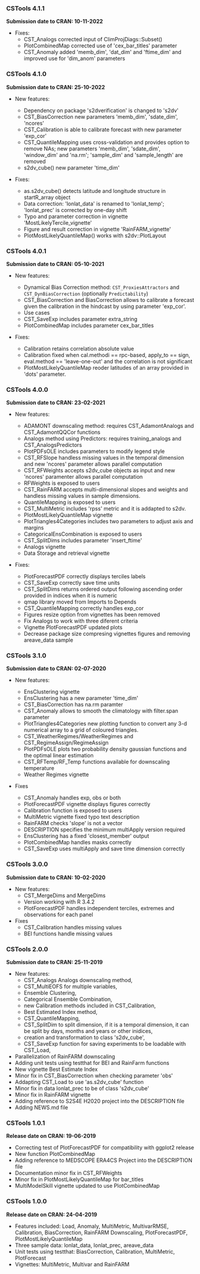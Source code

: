 ### CSTools 4.1.1
**Submission date to CRAN: 10-11-2022**
- Fixes:
    + CST_Analogs corrected input of ClimProjDiags::Subset()
    + PlotCombinedMap corrected use of 'cex_bar_titles' parameter
    + CST_Anomaly added 'memb_dim', 'dat_dim' and 'ftime_dim' and improved use for 'dim_anom' parameters

### CSTools 4.1.0
**Submission date to CRAN: 25-10-2022**
- New features:
    + Dependency on package 's2dverification' is changed to 's2dv'
    + CST_BiasCorrection new parameters 'memb_dim', 'sdate_dim', 'ncores'
    + CST_Calibration is able to calibrate forecast with new parameter 'exp_cor'
    + CST_QuantileMapping uses cross-validation and provides option to remove NAs; new parameters 'memb_dim', 'sdate_dim', 'window_dim' and 'na.rm'; 'sample_dim' and 'sample_length' are removed
    + s2dv_cube() new parameter 'time_dim'

- Fixes:
    + as.s2dv_cube() detects latitude and longitude structure in startR_array object
    + Data correction: 'lonlat_data' is renamed to 'lonlat_temp'; 'lonlat_prec' is corrected by one-day shift
    + Typo and parameter correction in vignette 'MostLikelyTercile_vignette'
    + Figure and result correction in vignette 'RainFARM_vignette'
    + PlotMostLikelyQuantileMap() works with s2dv::PlotLayout

### CSTools 4.0.1
**Submission date to CRAN: 05-10-2021**

- New features:
    + Dynamical Bias Correction method: `CST_ProxiesAttractors` and `CST_DynBiasCorrection` 
      (optionally `Predictability`)
    + CST_BiasCorrection and BiasCorrection allows to calibrate a forecast given the calibration in the hindcast by using parameter 'exp_cor'.
    + Use cases
    + CST_SaveExp includes parameter extra_string
    + PlotCombinedMap includes parameter cex_bar_titles

- Fixes:
    + Calibration retains correlation absolute value 
    + Calibration fixed when cal.methodi == rpc-based, apply_to == sign, 
        eval.method == 'leave-one-out' and the correlation is not significant
    + PlotMostLikelyQuantileMap reoder latitudes of an array provided in 'dots' parameter.

### CSTools 4.0.0 
**Submission date to CRAN: 23-02-2021**

- New features:
    + ADAMONT downscaling method: requires CST_AdamontAnalogs and CST_AdamontQQCor functions
    + Analogs method using Predictors: requires training_analogs and  CST_AnalogsPredictors
    + PlotPDFsOLE includes parameters to modify legend style
    + CST_RFSlope handless missing values in the temporal dimension and new 'ncores' parameter allows parallel computation
    + CST_RFWeights accepts s2dv_cube objects as input and new 'ncores' paramenter allows parallel computation
    + RFWeights is exposed to users
    + CST_RainFARM accepts multi-dimensional slopes and weights and handless missing values in sample dimensions.
    + QuantileMapping is exposed to users
    + CST_MultiMetric includes 'rpss' metric and it is addapted to s2dv.
    + PlotMostLikelyQuantileMap vignette
    + PlotTriangles4Categories includes two parameters to adjust axis and margins
    + CategoricalEnsCombination is exposed to users
    + CST_SplitDims includes parameter 'insert_ftime'
    + Analogs vignette
    + Data Storage and retrieval vignette

- Fixes:
    + PlotForecastPDF correctly displays terciles labels 
    + CST_SaveExp correctly save time units
    + CST_SplitDims returns ordered output following ascending order provided in indices when it is numeric
    + qmap library moved from Imports to Depends
    + CST_QuantileMapping correctly handles exp_cor
    + Figures resize option from vignettes has been removed
    + Fix Analogs to work with three diferent criteria
    + Vignette PlotForecastPDF updated plots
    + Decrease package size compresing vignettes figures and removing areave_data sample

### CSTools 3.1.0
**Submission date to CRAN: 02-07-2020**

- New features:
    + EnsClustering vignette
    + EnsClustering has a new parameter 'time_dim'
    + CST_BiasCorrection has na.rm paramter
    + CST_Anomaly allows to smooth the climatology with filter.span parameter
    + PlotTriangles4Categories new plotting function to convert any 3-d numerical array to a grid of coloured triangles.
    + CST_WeatherRegimes/WeatherRegimes and CST_RegimeAssign/RegimeAssign
    + PlotPDFsOLE plots two probability density gaussian functions and the optimal linear estimation
    + CST_RFTemp/RF_Temp functions available for downscaling temperature
    + Weather Regimes vignette

- Fixes
    + CST_Anomaly handles exp, obs or both
    + PlotForecastPDF vignette displays figures correctly
    + Calibration function is exposed to users
    + MultiMetric vignette fixed typo text description
    + RainFARM checks 'slope' is not a vector
    + DESCRIPTION specifies the minimum multiApply version required
    + EnsClustering has a fixed 'closest_member' output
    + PlotCombinedMap handles masks correctly
    + CST_SaveExp uses multiApply and save time dimension correctly

### CSTools 3.0.0
**Submission date to CRAN: 10-02-2020**

- New features:
    + CST_MergeDims and MergeDims
    + Version working with R 3.4.2
    + PlotForecastPDF handles independent terciles, extremes and observations for each panel
- Fixes
    + CST_Calibration handles missing values
    + BEI functions handle missing values

    
### CSTools 2.0.0 
**Submission date to CRAN: 25-11-2019**

- New features: 
    + CST_Analogs Analogs downscaling method, 
    + CST_MultiEOFS for multiple variables, 
    + Ensemble Clustering, 
    + Categorical Ensemble Combination,
    + new Calibration methods included in CST_Calibration, 
    + Best Estimated Index method, 
    + CST_QuantileMapping,
    + CST_SplitDim to split dimension, if it is a temporal dimension, it can be split by days, months and years or other inidices,
    + creation and transformation to class 's2dv_cube', 
    + CST_SaveExp function for saving experiments to be loadable with CST_Load, 
- Parallelization of RainFARM downscaling
- Adding unit tests using testthat for BEI and RainFarm functions
- New vignette Best Estimate Index
- Minor fix in CST_BiasCorrection when checking parameter 'obs'
- Addapting CST_Load to use 'as.s2dv_cube' function
- Minor fix in data lonlat_prec to be of class 's2dv_cube'
- Minor fix in RainFARM vignette
- Adding reference to S2S4E H2020 project into the DESCRIPTION file
- Adding NEWS.md file


### CSTools 1.0.1 
**Release date on CRAN: 19-06-2019**

- Correcting test of PlotForecastPDF for compatibility with ggplot2 release
- New function PlotCombinedMap 
- Adding reference to MEDSCOPE ERA4CS Project into the DESCRIPTION file
- Documentation minor fix in CST_RFWeights
- Minor fix in PlotMostLikelyQuantileMap for bar_titles
- MultiModelSkill vignette updated to use PlotCombinedMap



### CSTools 1.0.0 
**Release date on CRAN: 24-04-2019**

- Features included: Load, Anomaly, MultiMetric, MultivarRMSE, Calibration, BiasCorrection, RainFARM Downscaling, PlotForecastPDF, PlotMostLikelyQuantileMap
- Three sample data: lonlat_data, lonlat_prec, areave_data
- Unit tests using testthat: BiasCorrection, Calibration, MultiMetric, PlotForecast
- Vignettes: MultiMetric, Multivar and RainFARM
